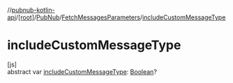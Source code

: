 //[pubnub-kotlin-api](../../../../index.md)/[[root]](../../index.md)/[PubNub](../index.md)/[FetchMessagesParameters](index.md)/[includeCustomMessageType](include-custom-message-type.md)

# includeCustomMessageType

[js]\
abstract var [includeCustomMessageType](include-custom-message-type.md): [Boolean](https://kotlinlang.org/api/core/kotlin-stdlib/kotlin/-boolean/index.html)?
